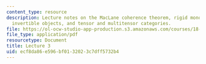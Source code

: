 ```yaml
---
content_type: resource
description: Lecture notes on the MacLane coherence theorem, rigid monoidal categories,
  invertible objects, and tensor and multitensor categories.
file: https://ol-ocw-studio-app-production.s3.amazonaws.com/courses/18-769-topics-in-lie-theory-tensor-categories-spring-2009/ecf8da86e596bf0132023c7dff5732b4_MIT18_769S09_lec03.pdf
file_type: application/pdf
resourcetype: Document
title: Lecture 3
uid: ecf8da86-e596-bf01-3202-3c7dff5732b4
---
```

